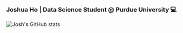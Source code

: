### Joshua Ho | Data Science Student @ Purdue University 💻

<!--
**JoshuaYYHo/JoshuaYYHo** is a ✨ _special_ ✨ repository because its `README.md` (this file) appears on your GitHub profile.

Here are some ideas to get you started:

- 🔭 I’m currently working on ...
- 🌱 I’m currently learning ...
- 👯 I’m looking to collaborate on ...
- 🤔 I’m looking for help with ...
- 💬 Ask me about ...
- 📫 How to reach me: ...
- 😄 Pronouns: ...
- ⚡ Fun fact: ...
-->
![Josh's GitHub stats](https://github-readme-stats.vercel.app/api?username=JoshuaYYHo&show_icons=true&theme=radical)

